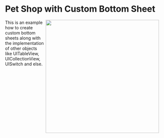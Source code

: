 # Pet Shop with Custom Bottom Sheet
<img src="https://github.com/omrobbie/ios-custombottomsheet/blob/master/screenshot/preview.gif" width=371 align="right" />
This is an example how to create custom bottom sheets along with the implementation of other objects like UITableView, UICollectionView, UISwitch and else.
